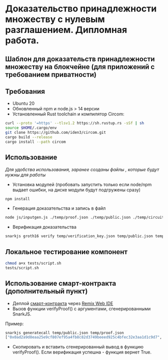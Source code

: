 # Доказательство принадлежности множеству с нулевым разглашением. Дипломная работа.

## Шаблон для доказательств принадлежности множеству на блокчейне (для приложений с требованием приватности)

## Требования

* Ubuntu 20
* Обновленный npm и node.js > 14 версии
* Установленный Rust toolchain и компилятор Circom:
```bash
curl --proto '=https' --tlsv1.2 https://sh.rustup.rs -sSf | sh
source $HOME/.cargo/env
git clone https://github.com/iden3/circom.git
cargo build --release
cargo install --path circom
```

## Использование
*Для удобства использования, заранее созданы файлы , которые будут нужны для работы* 

* Установка модулей (пробовать запустить только если node/npm выдает ошибки, на диске модули будут подгружены сразу)
```bash
npm install
```

* Генерация доказательства и запись в файл
```bash
node js/inputgen.js ./temp/proof.json ./temp/public.json ./temp/circuit_js/circuit.wasm ./temp/keys.zkey
```

* Верификация доказательства
```bash
snarkjs groth16 verify temp/verification_key.json temp/public.json temp/proof.json
```

## Локальное тестирование компонент
```bash
chmod a+x tests/script.sh
tests/script.sh
```

## Использование смарт-контракта (дополнительный пункт)
* Деплой [смарт-контракта](contract/Verifier.sol) через [Remix Web IDE](https://remix-project.org/) 
* Вызов функции verifyProof() с аргументами, сгенерированными SnarkJS. 

Пример:
```bash
snarkjs generatecall temp/public.json temp/proof.json
["0x0ad2a9d8eaa25e9cf807ef95a4fb8c82d3749beeed925c4bfec32e3aa1d1c9d7", "0x0a659f28104f691b59e63328e526f8520630ad8d0a67b032d5376b0173e9b36e"],[["0x0348f16f62ebd201e6924221b4d8f4091b30190197918d51ae4fc8c90521d87d", "0x00c209e4096cd7d1b0edd0c095e11fb493034ade6ba596b85adc12b1e8779520"],["0x26c4c1da532673f86b67c7689fdb8e446005dc742308e237897e29da85732238", "0x0284df53198e33603565973f7e09f330ce0aa2bfad7031cae1f142e66256e4be"]],["0x060f662187a0e668c8b31c5a0b9e5693f0e034deaf910eb345a8c58d22054ad8", "0x26423d6156888d0c625bfc451e6b2f6eae3478e63b4f10c56592e002fb27629f"],["0x29476bed3540082e98941f25c01bdc4df71ce35ca6d3e67787e8495777dd9bd3"]
```

* Скопировать и вставить сгенерированный вывод в функцию verifyProof(). Если верификация успешна - функция вернет True.
